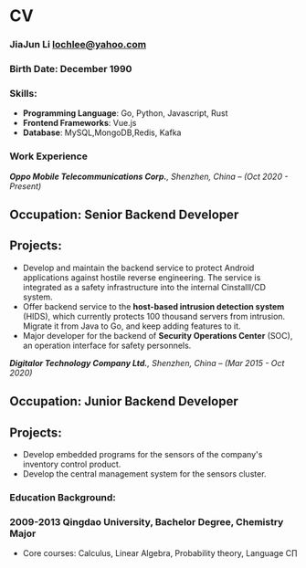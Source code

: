 # CV

### JiaJun Li  [lochlee@yahoo.com](mailto:lochlee@yahoo.com)
### Birth Date: December 1990

### Skills:
- **Programming Language**: Go, Python, Javascript, Rust
- **Frontend Frameworks**: Vue.js
- **Database**: MySQL,MongoDB,Redis, Kafka

### Work Experience
***Oppo Mobile Telecommunications Corp.**, Shenzhen, China – (Oct 2020 - Present)*
## Occupation: Senior Backend Developer
## Projects:
- Develop and maintain the backend service to protect Android applications against hostile reverse engineering. The service is integrated as a safety infrastructure into the internal CinstallI/CD system.
- Offer backend service to the **host-based intrusion detection system** (HIDS), which currently protects 100 thousand servers from intrusion. Migrate it from Java to Go, and keep adding features to it.
- Major developer for the backend of **Security Operations Center** (SOC), an operation interface for safety personnels.

***Digitalor Technology Company Ltd.**, Shenzhen, China – (Mar 2015 - Oct 2020)*
## Occupation: Junior Backend Developer
## Projects:
- Develop embedded programs for the sensors of the company's inventory control product.
- Develop the central management system for the sensors cluster.

### Education Background:
### 2009-2013 Qingdao University, Bachelor Degree, Chemistry Major
- Core courses: Calculus, Linear Algebra, Probability theory, Language C∏